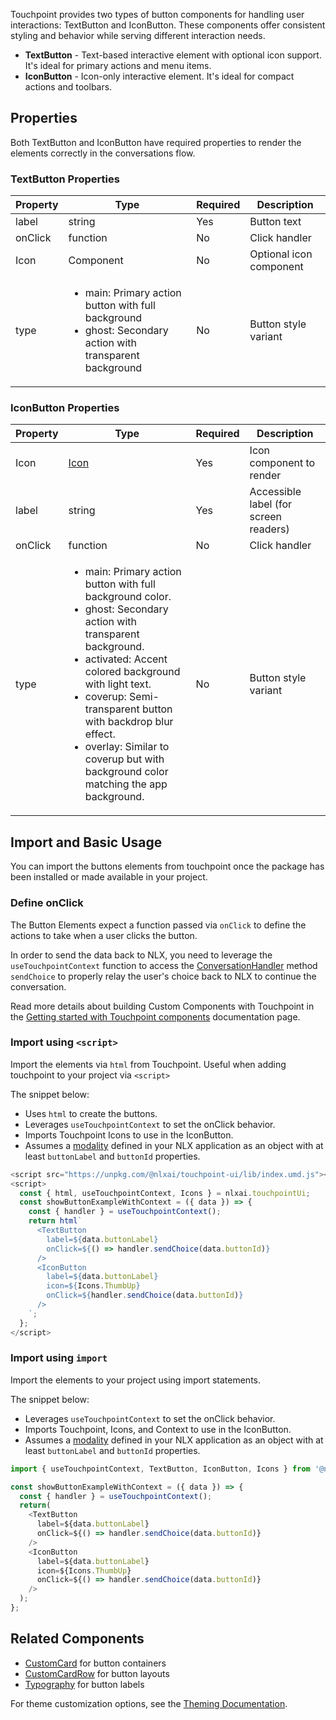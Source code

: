 
Touchpoint provides two types of button components for handling user interactions: TextButton and IconButton. These components offer consistent styling and behavior while serving different interaction needs.

* **TextButton** - Text-based interactive element with optional icon support. It's ideal for primary actions and menu items.
* **IconButton** - Icon-only interactive element. It's ideal for compact actions and toolbars.

## Properties

Both TextButton and IconButton have required properties to render the elements correctly in the conversations flow.

### TextButton Properties 

| Property | Type                                                                                                                           | Required | Description             |
|----------|--------------------------------------------------------------------------------------------------------------------------------|----------|-------------------------|
| label    | string                                                                                                                         | Yes      | Button text             |
| onClick  | function                                                                                                                       | No       | Click handler           |
| Icon     | Component                                                                                                                      | No       | Optional icon component |
| type     | <ul><li>main: Primary action button with full background</li><li>ghost: Secondary action with transparent background</li></ul> | No       | Button style variant    |


### IconButton Properties

| Property | Type                                                                                                                                                                                                                                                                                                                                                                | Required | Description                           |
|----------|---------------------------------------------------------------------------------------------------------------------------------------------------------------------------------------------------------------------------------------------------------------------------------------------------------------------------------------------------------------------|----------|---------------------------------------|
| Icon     | [Icon](/touchpoint-Icons)                                                                                                                                                                                                                                                                                                                                           | Yes      | Icon component to render              |
| label    | string                                                                                                                                                                                                                                                                                                                                                              | Yes      | Accessible label (for screen readers) |
| onClick  | function                                                                                                                                                                                                                                                                                                                                                            | No       | Click handler                         |
| type     | <ul><li>main: Primary action button with full background color.</li><li>ghost: Secondary action with transparent background.</li><li>activated: Accent colored background with light text.</li><li>coverup: Semi-transparent button with backdrop blur effect.</li><li>overlay: Similar to coverup but with background color matching the app background.</li></ul> | No       | Button style variant                  |

## Import and Basic Usage

You can import the buttons elements from touchpoint once the package has been installed or made available in your project.

### Define onClick

The Button Elements expect a function passed via `onClick` to define the actions to take when a user clicks the button.

In order to send the data back to NLX, you need to leverage the `useTouchpointContext` function to access the [ConversationHandler](/headless-api-reference#interfacesconversationhandlermd) method `sendChoice` to properly relay the user's choice back to NLX to continue the conversation.

Read more details about building Custom Components with Touchpoint in the [Getting started with Touchpoint components](/touchpoint-components) documentation page.

### Import using `<script>`

Import the elements via `html` from Touchpoint. Useful when adding touchpoint to your project via `<script>`

The snippet below: 

* Uses `html` to create the buttons.
* Leverages `useTouchpointContext` to set the onClick behavior.
* Imports Touchpoint Icons to use in the IconButton.
* Assumes a [modality](https://docs.studio.nlx.ai/1-build/resources/modalities) defined in your NLX application as an object with at least `buttonLabel` and `buttonId` properties.

```javascript
<script src="https://unpkg.com/@nlxai/touchpoint-ui/lib/index.umd.js"></script>
<script>
  const { html, useTouchpointContext, Icons } = nlxai.touchpointUi;
  const showButtonExampleWithContext = ({ data }) => {
    const { handler } = useTouchpointContext();
    return html`
      <TextButton
        label=${data.buttonLabel}
        onClick=${() => handler.sendChoice(data.buttonId)}
      />
      <IconButton
        label=${data.buttonLabel}
        icon=${Icons.ThumbUp}
        onClick=${handler.sendChoice(data.buttonId)}
      /> 
    `; 
  };
</script>
```

### Import using `import`

Import the elements to your project using import statements. 

The snippet below: 

* Leverages `useTouchpointContext` to set the onClick behavior.
* Imports Touchpoint, Icons, and Context to use in the IconButton.
* Assumes a [modality](https://docs.studio.nlx.ai/1-build/resources/modalities) defined in your NLX application as an object with at least `buttonLabel` and `buttonId` properties.

```javascript
import { useTouchpointContext, TextButton, IconButton, Icons } from '@nlxai/touchpoint-ui';

const showButtonExampleWithContext = ({ data }) => {
  const { handler } = useTouchpointContext();
  return(
    <TextButton
      label=${data.buttonLabel}
      onClick=${() => handler.sendChoice(data.buttonId)}
    />
    <IconButton
      label=${data.buttonLabel}
      icon=${Icons.ThumbUp}
      onClick=${() => handler.sendChoice(data.buttonId)}
    /> 
  ); 
};
```


## Related Components

- [CustomCard](/touchpoint-CustomCards) for button containers
- [CustomCardRow](/touchpoint-CustomCards#customcardrow) for button layouts
- [Typography](/touchpoint-Typography) for button labels

For theme customization options, see the [Theming Documentation](/touchpoint-ui-themeing).